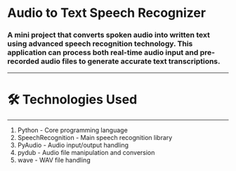 # Audio to Text Speech Recognizer
### A mini project that converts spoken audio into written text using advanced speech recognition technology. This application can process both real-time audio input and pre-recorded audio files to generate accurate text transcriptions.
---
# 🛠️ Technologies Used
---
1. Python - Core programming language
2. SpeechRecognition - Main speech recognition library
3. PyAudio - Audio input/output handling
4. pydub - Audio file manipulation and conversion
5. wave - WAV file handling
